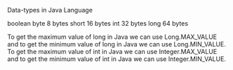 Data-types in Java Language

boolean
byte 8 bytes
short 16 bytes
int 32 bytes
long 64 bytes

To get the maximum value of long in Java we can use Long.MAX_VALUE and to get the minimum value of long in Java we can use Long.MIN_VALUE.
To get the maximum value of int in Java we can use Integer.MAX_VALUE and to get the minimum value of int in Java we can use Integer.MIN_VALUE.
